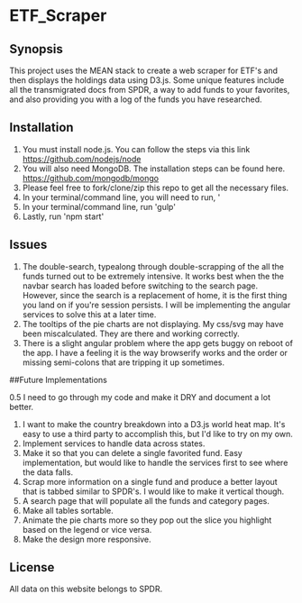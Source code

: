 # ETF_Scraper

## Synopsis

This project uses the MEAN stack to create a web scraper for ETF's and then displays the holdings data using D3.js. Some unique features include all the transmigrated docs from SPDR, a way to add funds to your favorites, and also providing you with a log of the funds you have researched.

## Installation

1. You must install node.js. You can follow the steps via this link https://github.com/nodejs/node
2. You will also need MongoDB. The installation steps can be found here. https://github.com/mongodb/mongo
3. Please feel free to fork/clone/zip this repo to get all the necessary files.
4. In your terminal/command line, you will need to run, '
5. In your terminal/command line, run 'gulp'
6. Lastly, run 'npm start'

## Issues

1. The double-search, typealong through double-scrapping of the all the funds turned out to be extremely intensive. It works best when the the navbar search has loaded before switching to the search page. However, since the search is a replacement of home, it is the first thing you land on if you're session persists. I will be implementing the angular services to solve this at a later time.
2. The tooltips of the pie charts are not displaying. My css/svg may have been miscalculated. They are there and working correctly.
3. There is a slight angular problem where the app gets buggy on reboot of the app. I have a feeling it is the way browserify works and the order or missing semi-colons that are tripping it up sometimes.

##Future Implementations

0.5 I need to go through my code and make it DRY and document a lot better.
1. I want to make the country breakdown into a D3.js world heat map. It's easy to use a third party to accomplish this, but I'd like to try on my own.
2. Implement services to handle data across states.
3. Make it so that you can delete a single favorited fund. Easy implementation, but would like to handle the services first to see where the data falls.
4. Scrap more information on a single fund and produce a better layout that is tabbed similar to SPDR's. I would like to make it vertical though.
5. A search page that will populate all the funds and category pages.
6. Make all tables sortable.
7. Animate the pie charts more so they pop out the slice you highlight based on the legend or vice versa.
8. Make the design more responsive.

## License

All data on this website belongs to SPDR.
